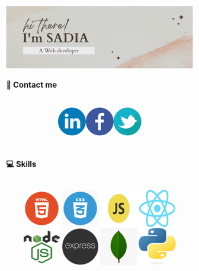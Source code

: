 <img src="./images/I.jpg"  align-items='center' text='center'>

## 📱  Contact me 

<br />

[<p align="center"><img height="75" src="./images/linkedin.png">](https://www.linkedin.com/in/sadia-sharmin-44b273168/)[<img height="75" src="./images/fb.jpg">](https://www.facebook.com/profile.php?id=100002935228761)[<img height="75" src="./images/twitter.png"> </p>](https://twitter.com/Sadia37134206)

<br />



## :computer: Skills
<br>
<p align="center"  background-color='lightblue'>
<img src="./images/html5.png" width='100' height="100">

<img src="./images/css3.png" width='100' height="100">
<img src="./images/javascript.png" width='100' height="100">
<img src="./images/react.png" width='100' height="100">
<img src="./images/node.png" width='100' height="100">
<img src="./images/express.png" width='100' height="100">
<img src="./images/mongo.png" width='100' height="100">
<img src="./images/python.jfif" width='100' height="100">

</p><br/>






